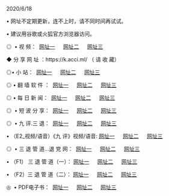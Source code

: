 <p>2020/6/18
<p>• 网址不定期更新，连不上时，请不同时间再试试。
<p>• 建议用谷歌或火狐官方浏览器访问。
<p>◎  • 视 频： 
<a href="http://dcl.shirokuriwaki.com/" target="_blank">网址一</a> 　 
<a href="http://dsl.shirokuriwaki.com/" target="_blank">网址二</a> 　 
<a href="http://dol.shirokuriwaki.com/b.html" target="_blank">网址三</a>
<p>◆ 分 享 网 址 ：https://k.acci.ml/  （ 请 收 藏） </p>

<p>◎•  小 站：  
<a href="http://dcl.shirokuriwaki.com/f.html" target="_blank">网址一</a> 　 
<a href="http://dsl.shirokuriwaki.com/h.html" target="_blank">网址二</a> 　 
<a href="http://dol.shirokuriwaki.com/k/" target="_blank">网址三</a></p><p>

<p>◎  • 翻 墙 软 件 ：  
<a href="http://dcl.shirokuriwaki.com/ff/" target="_blank">网址一</a> 　 
<a href="http://dsl.shirokuriwaki.com/s/read/a1_nd.html" target="_blank">网址二</a> 　 
<a href="http://dol.shirokuriwaki.com/ff/index.html" target="_blank">网址三</a></p>
<p>◎  • 每 日 新 闻：  
<a href="http://dcl.shirokuriwaki.com/day/" target="_blank">网址一</a> 　 
<a href="http://dsl.shirokuriwaki.com/day/" target="_blank">网址二</a> 　 
<a href="http://dol.shirokuriwaki.com/day/index.html" target="_blank">网址三</a></p>
<p>◎   • 短 波 分 享：  
<a href="http://dcl.shirokuriwaki.com/h/" target="_blank">网址一</a> 　 
<a href="http://dsl.shirokuriwaki.com/h/" target="_blank">网址二</a> 　 
<a href="http://dol.shirokuriwaki.com/h/index.html" target="_blank">网址三</a></p>
<p>◎   • 九 评.三 退：  
<a href="http://dcl.shirokuriwaki.com/t/" target="_blank">网址一</a> 　 
<a href="http://dsl.shirokuriwaki.com/v2/index.html" target="_blank">网址二</a> 　 
<a href="http://dol.shirokuriwaki.com/tt/index.html" target="_blank">网址三</a> 　</p>
<p>  • （E2_视频/语音）《九 评》视频/语音: 
<a href="http://dcl.shirokuriwaki.com/7738.html" target="_blank">网址一</a> 　 
<a href="http://dsl.shirokuriwaki.com/7614.html" target="_blank">网址二</a> 　 
<a href="http://dol.shirokuriwaki.com/7633.html" target="_blank">网址三</a></p>
<p>◎   • 三 退 管 道...退 党 网：  
<a href="http://dcl.shirokuriwaki.com/go/td1.html" target="_blank">网址一</a> 　 
<a href="http://dsl.shirokuriwaki.com/go/td2.html" target="_blank">网址二</a> 　 
<a href="http://dol.shirokuriwaki.com/go/td3.html" target="_blank">网址三</a></p>
<p>  • （F1） 三 退 管 道（一）： 
<a href="http://dcl.shirokuriwaki.com/dd/" target="_blank">网址一</a> 　 
<a href="http://dsl.shirokuriwaki.com/s/read/a1_tdx.html" target="_blank">网址二</a> 　 
<a href="http://dol.shirokuriwaki.com/dd/" target="_blank">网址三</a></p>
<p>  • （F2）三 退 管 道（二）： 
<a href="http://dsl.shirokuriwaki.com/d/" target="_blank">网址一</a> 　 
<a href="http://dcl.shirokuriwaki.com/d/index.html" target="_blank">网址二</a> 　 
<a href="http://dol.shirokuriwaki.com/d/" target="_blank">网址三</a></p>
<p>◎   • PDF电子书：  
<a href="http://dcl.shirokuriwaki.com/p/" target="_blank">网址一</a> 　 
<a href="http://dsl.shirokuriwaki.com/p/index.html" target="_blank">网址二</a> 　 
<a href="http://dol.shirokuriwaki.com/p/" target="_blank">网址三</a></p>
